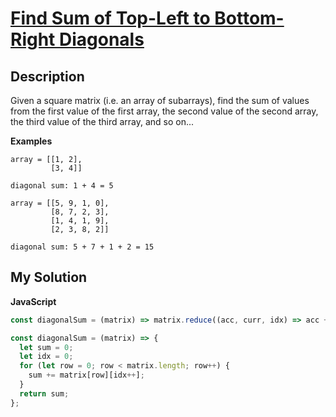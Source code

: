 # [Find Sum of Top-Left to Bottom-Right Diagonals](https://www.codewars.com/kata/5497a3c181dd7291ce000700)

## Description

Given a square matrix (i.e. an array of subarrays), find the sum of values from the first value of the first array, the second value of the second array, the third value of the third array, and so on...

**Examples**

```
array = [[1, 2],
         [3, 4]]

diagonal sum: 1 + 4 = 5
```

```
array = [[5, 9, 1, 0],
         [8, 7, 2, 3],
         [1, 4, 1, 9],
         [2, 3, 8, 2]]

diagonal sum: 5 + 7 + 1 + 2 = 15
```

## My Solution

**JavaScript**

```js
const diagonalSum = (matrix) => matrix.reduce((acc, curr, idx) => acc + curr[idx], 0);
```

```js
const diagonalSum = (matrix) => {
  let sum = 0;
  let idx = 0;
  for (let row = 0; row < matrix.length; row++) {
    sum += matrix[row][idx++];
  }
  return sum;
};
```
